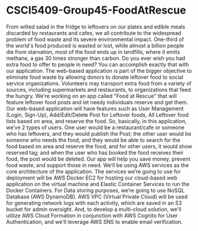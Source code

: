 # CSCI5409-Group45-FoodAtRescue
From wilted salad in the fridge to leftovers on our plates and edible meals discarded by restaurants and cafes, we all contribute to the widespread problem of food waste and its severe environmental impact.
One-third of the world's food produced is wasted or lost, while almost a billion people die from starvation, most of the food ends up in landfills, where it emits methane, a gas 30 times stronger than carbon.
Do you ever wish you had extra food to offer to people in need? You can accomplish exactly that with our application. The web-based application is part of the bigger objective to eliminate food waste by allowing donors to donate leftover food to social service organizations. Volunteers may transport extra food from a variety of sources, including supermarkets and restaurants, to organizations that feed the hungry.
We're working on an app called "Food at Rescue" that will feature leftover food posts and let needy individuals reserve and get them. Our web-based application will have features such as User Management (Login, Sign-Up), Add/Edit/Delete Post for Leftover foods, All Leftover food lists based on area, and reserve the food. So, basically, in this application, we’ve 2 types of users. One user would be a restaurant/cafe or someone who has leftovers, and they would publish the Post; the other user would be someone who needs the food, and they would be able to search for the food based on area and reserve the food, and for other users, it would show reserved tag; and when the user who has booked the food receives their food, the post would be deleted. Our app will help you save money, prevent food waste, and support those in need.
We’ll be using AWS services as the core architecture of the application. The services we’re going to use for deployment will be AWS Docker EC2 for hosting our cloud-based web application on the virtual machine and Elastic Container Services to run the Docker Containers. For Data storing purposes, we’re going to use NoSQL Database (AWS DynamoDB). AWS VPC (Virtual Private Cloud) will be used for generating network logs with each activity, which are saved in an S3 bucket for admin oversight. And, to develop a multi-cloud solution, we'll utilize AWS Cloud Formation in conjunction with AWS Cognito for User Authentication, and we'll leverage AWS SNS to enable email verification.

